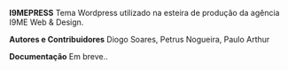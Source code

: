 **I9MEPRESS**
Tema Wordpress utilizado na esteira de produção da agência I9ME Web & Design.

**Autores e Contribuidores**
Diogo Soares, Petrus Nogueira, Paulo Arthur

**Documentação**
Em breve..